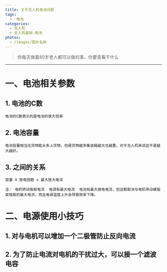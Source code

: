 ```yaml
---
title: 关于无人机电池问题  
tags:
  -  电池
categories:
  - 无人机
  - 无人机基础-电池
photos:
  - /images/图片名称
---
```


<blockquote class="blockquote-center"> 你每天做着80岁老人都可以做的事，你要青春干什么</blockquote>

---


# 一、电池相关参数

## 1. 电池的C数 

    电池的C数表示的是电池的放大倍率
    
## 2. 电池容量

    电池容量相当无货物能从多上货物，但是货物越多集装箱越大也越重，对于无人机来说这不是越大越好。
    
## 3. 之间的关系

    容量 X 放电倍数 = 最大放大电流
    
    注： 电机转动吸取电流  电调有最大电流  电池有最大放电电流，但这都取决与电机带动螺旋桨吸取的最大电流，而且电调温度上升会导致效率下降。
    
# 二、电源使用小技巧

## 1. 对与电机可以增加一个二极管防止反向电流

## 2. 为了防止电流对电机的干扰过大，可以接一个滤波电容


